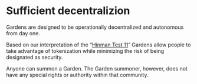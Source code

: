 # Sufficient decentralizion

Gardens are designed to be operationally decentralized and autonomous from day one. 

Based on our interpretation of the “[Hinman Test 11](https://www.lawandblockchain.eu/hinman-test/)” Gardens allow people to take advantage of tokenization while minimizing the risk of being designated as security. 

Anyone can summon a Garden. The Garden summoner, however, does not have any special rights or authority within that community.

